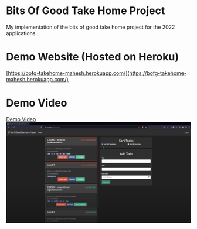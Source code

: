 # Bits Of Good Take Home Project

My implementation of the bits of good take home project for the 2022 applications.

# Demo Website (Hosted on Heroku)
[https://bofg-takehome-mahesh.herokuapp.com/](https://bofg-takehome-mahesh.herokuapp.com/)

# Demo Video

[Demo Video](https://youtu.be/OWpYqs5UEX0)
![Demo Picture](https://raw.githubusercontent.com/MaheshNat/dev-takehome/main/demo.png)
